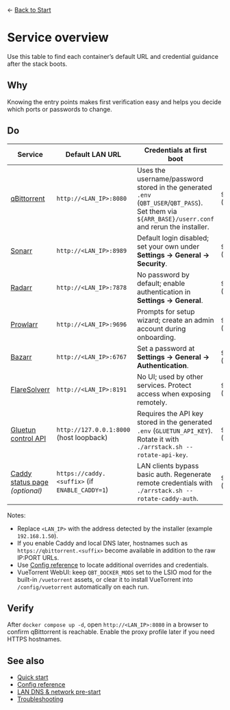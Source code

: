 ← [Back to Start](../README.md)

# Service overview

Use this table to find each container’s default URL and credential guidance after the stack boots.

## Why
Knowing the entry points makes first verification easy and helps you decide which ports or passwords to change.

## Do
| Service | Default LAN URL | Credentials at first boot | Change ports in |
| --- | --- | --- | --- |
| [qBittorrent](https://www.qbittorrent.org/) | `http://<LAN_IP>:8080` | Uses the username/password stored in the generated `.env` (`QBT_USER`/`QBT_PASS`). Set them via `${ARR_BASE}/userr.conf` and rerun the installer. | `${ARR_BASE}/userr.conf` (`QBT_HTTP_PORT_HOST`) |
| [Sonarr](https://sonarr.tv/) | `http://<LAN_IP>:8989` | Default login disabled; set your own under **Settings → General → Security**. | `${ARR_BASE}/userr.conf` (`SONARR_PORT`) |
| [Radarr](https://radarr.video/) | `http://<LAN_IP>:7878` | No password by default; enable authentication in **Settings → General**. | `${ARR_BASE}/userr.conf` (`RADARR_PORT`) |
| [Prowlarr](https://prowlarr.com/) | `http://<LAN_IP>:9696` | Prompts for setup wizard; create an admin account during onboarding. | `${ARR_BASE}/userr.conf` (`PROWLARR_PORT`) |
| [Bazarr](https://www.bazarr.media/) | `http://<LAN_IP>:6767` | Set a password at **Settings → General → Authentication**. | `${ARR_BASE}/userr.conf` (`BAZARR_PORT`) |
| [FlareSolverr](https://flaresolverr.com/) | `http://<LAN_IP>:8191` | No UI; used by other services. Protect access when exposing remotely. | `${ARR_BASE}/userr.conf` (`FLARESOLVERR_PORT`) |
| [Gluetun control API](https://github.com/qdm12/gluetun) | `http://127.0.0.1:8000` (host loopback) | Requires the API key stored in the generated `.env` (`GLUETUN_API_KEY`). Rotate it with `./arrstack.sh --rotate-api-key`. | `${ARR_BASE}/userr.conf` (`GLUETUN_CONTROL_PORT`) |
| [Caddy status page](https://caddyserver.com/) *(optional)* | `https://caddy.<suffix>` (if `ENABLE_CADDY=1`) | LAN clients bypass basic auth. Regenerate remote credentials with `./arrstack.sh --rotate-caddy-auth`. | `${ARR_BASE}/userr.conf` (`CADDY_DOMAIN_SUFFIX`) |

Notes:
- Replace `<LAN_IP>` with the address detected by the installer (example `192.168.1.50`).
- If you enable Caddy and local DNS later, hostnames such as `https://qbittorrent.<suffix>` become available in addition to the raw IP:PORT URLs.
- Use [Config reference](config.md) to locate additional overrides and credentials.
- VueTorrent WebUI: keep `QBT_DOCKER_MODS` set to the LSIO mod for the built-in `/vuetorrent` assets, or clear it to install VueTorrent into `/config/vuetorrent` automatically on each run.

## Verify
After `docker compose up -d`, open `http://<LAN_IP>:8080` in a browser to confirm qBittorrent is reachable. Enable the proxy profile later if you need HTTPS hostnames.

## See also
- [Quick start](../README.md)
- [Config reference](config.md)
- [LAN DNS & network pre-start](lan-dns-network-setup.md)
- [Troubleshooting](troubleshooting.md)

